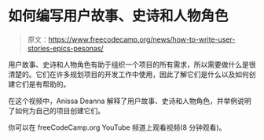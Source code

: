 # 如何编写用户故事、史诗和人物角色

> 原文：<https://www.freecodecamp.org/news/how-to-write-user-stories-epics-pesonas/>

用户故事、史诗和人物角色有助于组织一个项目的所有需求，所以需要做什么是很清楚的。它们在许多规划项目的开发工作中使用，因此了解它们是什么以及如何创建它们是有帮助的。

在这个视频中，Anissa Deanna 解释了用户故事、史诗和人物角色，并举例说明了如何为自己的项目创建它们。

你可以在 freeCodeCamp.org YouTube 频道上观看视频(8 分钟观看)。‌